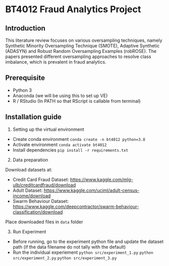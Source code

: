 # BT4012 Fraud Analytics Project

## Introduction

This literature review focuses on various oversampling techniques, namely Synthetic Minority Oversampling Technique (SMOTE), Adaptive Synthetic (ADASYN) and Robust Random Oversampling Examples (robROSE). The papers presented different oversampling approaches to resolve class imbalance, which is prevalent in fraud analytics.

## Prerequisite

- Python 3
- Anaconda (we will be using this to set up VE)
- R / RStudio (In PATH so that RScript is callable from terminal)  

## Installation guide

1. Setting up the virtual environment

- Create conda environment ```conda create -n bt4012 python=3.8```
- Activate environment ```conda activate bt4012```
- Install dependencies ```pip install -r requirements.txt```

2. Data preparation

Download datasets at:

- Credit Card Fraud Dataset: <https://www.kaggle.com/mlg-ulb/creditcardfraud/download>
- Adult Dataset: <https://www.kaggle.com/uciml/adult-census-income/download>
- Swarm Behaviour Dataset: <https://www.kaggle.com/deepcontractor/swarm-behaviour-classification/download>

Place downloaded files in ```data``` folder

3. Run Experiment

- Before running, go to the experiment python file and update the dataset path (if the data filename do not tally with the default)
- Run the individual experiement ```python src/experiment_1.py``` ```python src/experiment_2.py```  ```python src/experiment_3.py```

